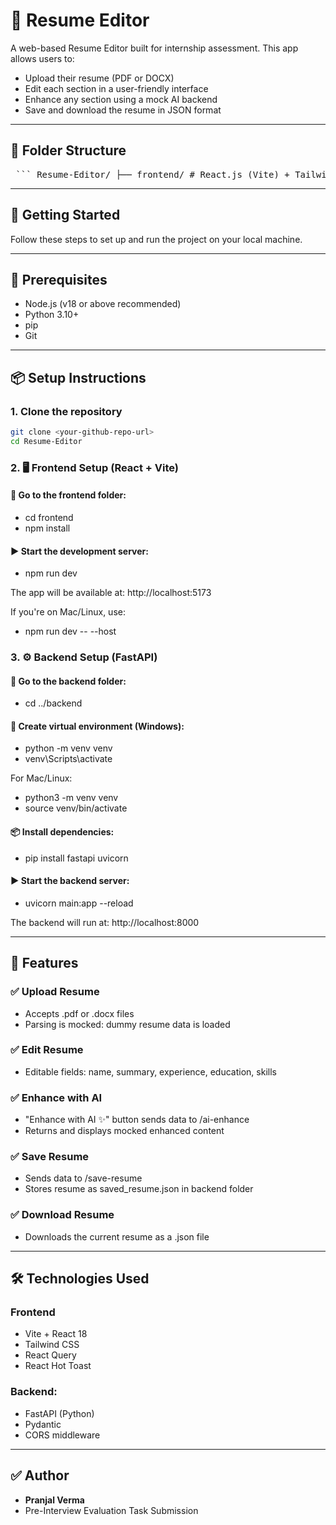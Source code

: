 # 📝 Resume Editor

A web-based Resume Editor built for internship assessment. This app allows users to:

- Upload their resume (PDF or DOCX)
- Edit each section in a user-friendly interface
- Enhance any section using a mock AI backend
- Save and download the resume in JSON format

---

## 📁 Folder Structure

<pre> ``` Resume-Editor/ ├── frontend/ # React.js (Vite) + Tailwind CSS + React Query └── backend/ # FastAPI backend (Python) ``` </pre>

---

## 🚀 Getting Started

Follow these steps to set up and run the project on your local machine.

---

## 🧩 Prerequisites

- Node.js (v18 or above recommended)
- Python 3.10+
- pip
- Git

---

## 📦 Setup Instructions

### 1. Clone the repository

```bash
git clone <your-github-repo-url>
cd Resume-Editor
```

### 2. 🖥️ Frontend Setup (React + Vite)

#### 📁 Go to the frontend folder:

- cd frontend
- npm install

#### ▶️ Start the development server:

- npm run dev

The app will be available at: http://localhost:5173

If you're on Mac/Linux, use:

- npm run dev -- --host

### 3. ⚙️ Backend Setup (FastAPI)

#### 📁 Go to the backend folder:

- cd ../backend

#### 🐍 Create virtual environment (Windows):

- python -m venv venv
- venv\Scripts\activate

For Mac/Linux:

- python3 -m venv venv
- source venv/bin/activate

#### 📦 Install dependencies:

- pip install fastapi uvicorn

#### ▶️ Start the backend server:

- uvicorn main:app --reload

The backend will run at: http://localhost:8000

---

## 📂 Features

### ✅ Upload Resume

- Accepts .pdf or .docx files
- Parsing is mocked: dummy resume data is loaded

### ✅ Edit Resume

- Editable fields: name, summary, experience, education, skills

### ✅ Enhance with AI

- "Enhance with AI ✨" button sends data to /ai-enhance
- Returns and displays mocked enhanced content

### ✅ Save Resume

- Sends data to /save-resume
- Stores resume as saved_resume.json in backend folder

### ✅ Download Resume

- Downloads the current resume as a .json file

---

## 🛠 Technologies Used

### Frontend

- Vite + React 18
- Tailwind CSS
- React Query
- React Hot Toast

### Backend:

- FastAPI (Python)
- Pydantic
- CORS middleware

---

## ✅ Author

- **Pranjal Verma**
- Pre-Interview Evaluation Task Submission
